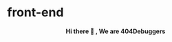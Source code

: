 # front-end
<p align = "center"  ; style="font-weight: bold;">
        Hi there 👋 , We are 404Debuggers 
</p>
